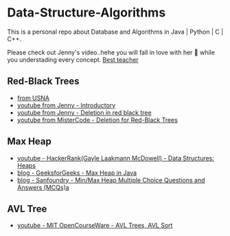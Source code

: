 # Data-Structure-Algorithms
This is a personal repo about Database and Algorithms in Java | Python | C | C++.

Please check out Jenny's video..hehe you will fall in love with her 🥰 while you understading every concept. [Best teacher](https://www.youtube.com/watch?v=AT14lCXuMKI&list=PLdo5W4Nhv31bbKJzrsKfMpo_grxuLl8LU)

## Red-Black Trees
- [from USNA](https://www.usna.edu/Users/cs/crabbe/SI321/current/red-black/red-black.html#:~:text=In%20this%20manner%2C%20the%20double,black%2C%20and%20y%20is%20red.)
- [youtube from Jenny - Introductory](https://www.youtube.com/watch?v=3RQtq7PDHog)
- [youtube from Jenny - Deletion in red black tree](https://www.youtube.com/watch?v=w5cvkTXY0vQ)
- [youtube from MisterCode - Deletion for Red-Black Trees](https://www.youtube.com/watch?v=_c30ot0Kcis)

## Max Heap
- [youtube - HackerRank(Gayle Laakmann McDowell) - Data Structures: Heaps](https://www.youtube.com/watch?v=t0Cq6tVNRBA)
- [blog - GeeksforGeeks - Max Heap in Java](https://www.geeksforgeeks.org/max-heap-in-java/)
- [blog - Sanfoundry - Min/Max Heap Multiple Choice Questions and Answers (MCQs)a](https://www.sanfoundry.com/min-max-heap-multiple-choice-questions-answers-mcqs/)

## AVL Tree
- [youtube - MIT OpenCourseWare - AVL Trees, AVL Sort](https://www.youtube.com/watch?v=FNeL18KsWPc)
